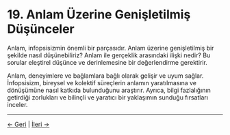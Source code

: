 # 19. Anlam Üzerine Genişletilmiş Düşünceler

Anlam, infopsisizmin önemli bir parçasıdır. Anlam üzerine genişletilmiş bir şekilde nasıl düşünebiliriz? Anlam ile gerçeklik arasındaki ilişki nedir? Bu sorular eleştirel düşünce ve derinlemesine bir değerlendirme gerektirir.

Anlam, deneyimlere ve bağlamlara bağlı olarak gelişir ve uyum sağlar. İnfopsisizm, bireysel ve kolektif süreçlerin anlamın yaratılmasına ve dönüşümüne nasıl katkıda bulunduğunu araştırır. Ayrıca, bilgi fazlalığının getirdiği zorlukları ve bilinçli ve yaratıcı bir yaklaşımın sunduğu fırsatları inceler.

---
<div class="navigation-links">
<a href="../18_İnfopsisizm_ve_Dil_Felsefesi/" class="nav-link prev-link">← Geri</a> | <a href="../20_Terimler_Sözlüğü/" class="nav-link next-link">İleri →</a>
</div>
